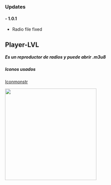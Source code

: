 ### Updates
#### - 1.0.1 
* Radio file fixed

## Player-LVL
##### Es un reproductor de radios y puede abrir .m3u8

##### Iconos usados

[Iconmonstr](https://iconmonstr.com)

<img width="300" src="https://i.imgur.com/YAXmkr1.png">
